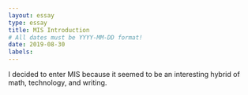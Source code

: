 ```yaml
---
layout: essay
type: essay
title: MIS Introduction
# All dates must be YYYY-MM-DD format!
date: 2019-08-30
labels:
---
```


I decided to enter MIS because it seemed to be an interesting hybrid of math, technology, and writing.


